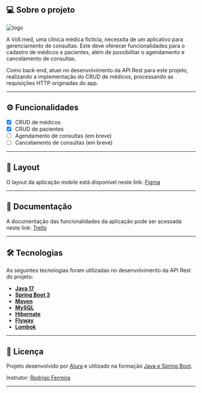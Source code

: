 ## 💻 Sobre o projeto

![logo](https://trello-backgrounds.s3.amazonaws.com/52d9712b15e478735b6f5daf/1280x711/cddb3fab8d06c1379a9816bd0b2eac42/Screenshot_from_2022-08-25_15-29-49.png)

A Voll.med, uma clínica médica fictícia, necessita de um aplicativo para gerenciamento de consultas. Este deve oferecer funcionalidades para o cadastro de médicos e pacientes, além de possibilitar o agendamento e cancelamento de consultas.

Como back-end, atuei no desenvolvimento da API Rest para este projeto, realizando a implementação do CRUD de médicos, processando as requisições HTTP originadas do app.

---

## ⚙️ Funcionalidades

- [x] CRUD de médicos
- [x] CRUD de pacientes
- [ ] Agendamento de consultas (em breve)
- [ ] Cancelamento de consultas (em breve)

---

## 🎨 Layout

O layout da aplicação mobile está disponível neste link: <a href="https://www.figma.com/file/N4CgpJqsg7gjbKuDmra3EV/Voll.med">Figma</a>

---

## 📄 Documentação

A documentação das funcionalidades da aplicação pode ser acessada neste link: <a href="https://trello.com/b/C0baeHWf/api-voll-med">Trello</a>

---

## 🛠 Tecnologias

As seguintes tecnologias foram utilizadas no desenvolvimento da API Rest do projeto:

- **[Java 17](https://www.oracle.com/java)**
- **[Spring Boot 3](https://spring.io/projects/spring-boot)**
- **[Maven](https://maven.apache.org)**
- **[MySQL](https://www.mysql.com)**
- **[Hibernate](https://hibernate.org)**
- **[Flyway](https://flywaydb.org)**
- **[Lombok](https://projectlombok.org)**

---

## 📝 Licença

Projeto desenvolvido por [Alura](https://www.alura.com.br) e utilizado na formação [Java e Spring Boot](https://cursos.alura.com.br/formacao-spring-boot-3).

Instrutor: [Rodrigo Ferreira](https://cursos.alura.com.br/user/rodrigo-ferreira)

---

